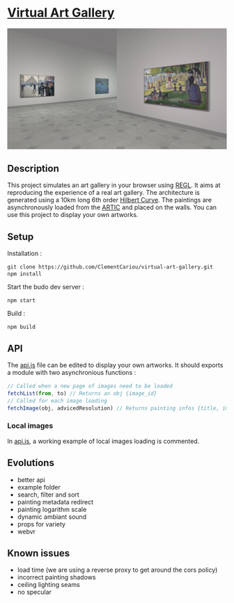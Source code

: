 # [Virtual Art Gallery](https://clementcariou.github.io/virtual-art-gallery/build)

[![screenshot](ArtGallery.png "App screenshot")](https://clementcariou.github.io/virtual-art-gallery/build)

## Description

This project simulates an art gallery in your browser using [REGL](https://github.com/regl-project/regl).
It aims at reproducing the experience of a real art gallery.
The architecture is generated using a 10km long 6th order [Hilbert Curve](https://en.wikipedia.org/wiki/Hilbert_curve).
The paintings are asynchronously loaded from the [ARTIC](https://aggregator-data.artic.edu/home) and placed on the walls.
You can use this project to display your own artworks.

## Setup

Installation :
```shell
git clone https://github.com/ClementCariou/virtual-art-gallery.git
npm install
```
Start the budo dev server : 
```shell
npm start
```
Build : 
```shell
npm build
```

## API

The [api.js](src/api.js) file can be edited to display your own artworks. It should exports a module with two asynchronious functions :
```js
// Called when a new page of images need to be loaded
fetchList(from, to) // Returns an obj {image_id}
// Called for each image loading
fetchImage(obj, advicedResolution) // Returns painting infos {title, image}
```

### Local images

In [api.js](src/api.js), a working example of local images loading is commented. 

## Evolutions

- better api
- example folder
- search, filter and sort
- painting metadata redirect
- painting logarithm scale
- dynamic ambiant sound
- props for variety
- webvr

## Known issues

- load time (we are using a reverse proxy to get around the cors policy)
- incorrect painting shadows
- ceiling lighting seams
- no specular
